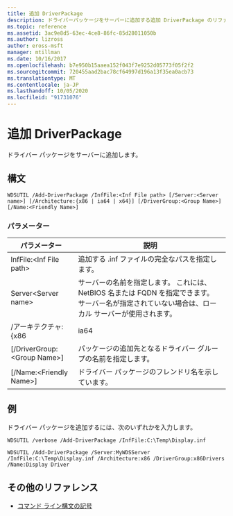```yaml
---
title: 追加 DriverPackage
description: ドライバーパッケージをサーバーに追加する追加 DriverPackage のリファレンス記事です。
ms.topic: reference
ms.assetid: 3ac9e8d5-63ec-4ce8-86fc-85d28011050b
ms.author: lizross
author: eross-msft
manager: mtillman
ms.date: 10/16/2017
ms.openlocfilehash: b7e950b15aaea152f043f7e9252d05773f05f2f2
ms.sourcegitcommit: 720455aad2bac78cf64997d196a13f35ea0acb73
ms.translationtype: MT
ms.contentlocale: ja-JP
ms.lasthandoff: 10/05/2020
ms.locfileid: "91731076"
---
```

# <a name="add-driverpackage"></a>追加 DriverPackage

ドライバー パッケージをサーバーに追加します。

## <a name="syntax"></a>構文

```
WDSUTIL /Add-DriverPackage /InfFile:<Inf File path> [/Server:<Server name>] [/Architecture:{x86 | ia64 | x64}] [/DriverGroup:<Group Name>] [/Name:<Friendly Name>]
```

### <a name="parameters"></a>パラメーター

|          パラメーター           |                                                              説明                                                              |
|------------------------------|---------------------------------------------------------------------------------------------------------------------------------------|
|   InfFile:\<Inf File path>   |                                           追加する .inf ファイルの完全なパスを指定します。                                            |
|    Server\<Server name>    | サーバーの名前を指定します。 これには、NetBIOS 名または FQDN を指定できます。 サーバー名が指定されていない場合は、ローカル サーバーが使用されます。 |
|      /アーキテクチャ: {x86      |                                                                 ia64                                                                  |
| [/DriverGroup:\<Group Name>] |                             パッケージの追加先となるドライバー グループの名前を指定します。                              |
|   [/Name:\<Friendly Name>]   |                                           ドライバー パッケージのフレンドリ名を示しています。                                            |

## <a name="examples"></a>例

ドライバー パッケージを追加するには、次のいずれかを入力します。
```
WDSUTIL /verbose /Add-DriverPackage /InfFile:C:\Temp\Display.inf
```
```
WDSUTIL /Add-DriverPackage /Server:MyWDSServer /InfFile:C:\Temp\Display.inf /Architecture:x86 /DriverGroup:x86Drivers /Name:Display Driver
```

## <a name="additional-references"></a>その他のリファレンス

- [コマンド ライン構文の記号](command-line-syntax-key.md)

